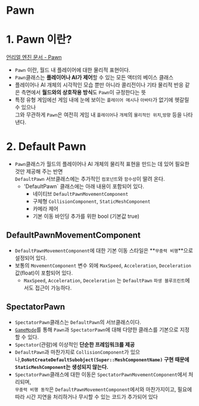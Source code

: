 Pawn
===

# 1. Pawn 이란?
[언리얼 엔진 문서 - Pawn](https://docs.unrealengine.com/4.27/ko/InteractiveExperiences/Framework/Pawn/)  
- `Pawn` 이란, 월드 내 플레이어에 대한 물리적 표현이다.
- `Pawn`클래스는 **플레이어나 AI가 제어**할 수 있는 모든 액터의 베이스 클래스
- 플레이어나 AI 개체의 시각적인 모습 뿐만 아니라 콜리전이나 기타 물리적 반응 같은 측면에서 **월드와의 상호작용 방식**도 `Pawn`이 규정한다는 뜻
- 특정 유형 게임에선 게임 내에 눈에 보이는 `플레이어 메시`나 `아바타`가 없기에 헷갈릴 수 있으나  
  그와 무관하게 `Pawn`은 여전히 게임 내 `플레이어`나 `개체`의 `물리적인 위치`,`방향` 등을 나타낸다.
  

# 2. Default Pawn
- `Pawn`클래스가 월드의 플레이어나 AI 개체의 물리적 표현을 만드는 데 있어 필요한 것만 제공해 주는 반면  
  `DefaultPawn` 서브클래스에는 추가적인 `컴포넌트`와 `함수성`이 딸려 온다.
   - 'DefaultPawn` 클래스에는 아래 내용이 포함되어 있다.
      -   네이티브 `DefaultPawnMovementComponent`
      -   구체형 `CollisionComponent`, `StaticMeshComponent`
      -   카메라 제어
      -   기본 이동 바인딩 추가를 위한 bool (기본값 true)

## DefaultPawnMovementComponent
- `DefaultPawnMovementComponent`에 대한 기본 이동 스타일은 **`무중력 비행`**으로 설정되어 있다.
- 보통의 `MovementComponent` 변수 외에 `MaxSpeed`, `Acceleration`, `Deceleration` 값(float)이 포함되어 있다.
  - `MaxSpeed`, `Acceleration`, `Deceleration` 는 `DefaultPawn` `파생 블루프린트`에서도 접근이 가능하다.

## SpectatorPawn
- `SpectatorPawn`클래스는 `DefaultPawn`의 서브클래스이다.
- [`GameMode`](https://docs.unrealengine.com/4.27/ko/InteractiveExperiences/Framework/GameMode/)를 통해 `Pawn`과 `SpectatorPawn`에 대해 다양한 클래스를 기본으로 지정할 수 있다.
- `Spectator`(관람)에 이상적인 **단순한 프레임워크를 제공**
- `DefaultPawn`과 마찬가지로 `CollisionComponent`가 있으나,**`DoNotCreateDefaultSubobject(Super::MeshComponentName)` 구현 때문에 `StaticMeshComponent`는 생성되지 않는다.**
- `SpectatorPawn`클래스에 대한 이동은 `SpectatorPawnMovementComponent`에서 처리되며,  
  `무중력 비행 동작`은 `DefaultPawnMovementComponent`에서와 마찬가지이고, 필요에 따라 시간 지연을 처리하거나 무시할 수 있는 코드가 추가되어 있다
